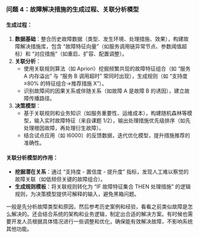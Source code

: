 ### 问题 4：故障解决措施的生成过程、关联分析模型

#### 生成过程：

1.  **数据基础**：整合历史故障数据（类型、发生环境、处理措施、效果），构建故障解决措施库，包含 “故障特征向量”（如服务调用链异常节点、参数阈值超标）和 “对应措施”（如重启、扩容、配置调整）。
2.  **关联分析**：
    -   使用关联规则算法（如 Apriori）挖掘频繁共现的故障特征组合（如 “服务 A 内存溢出” 与 “服务 B 调用超时” 常同时出现），生成规则（如 “支持度≥80% 的特征组合→推荐措施 X”）。
    -   识别故障间的因果关系或伴随关系（如故障 A 是故障 B 的诱因），建立故障传播路径。
3.  **决策模型**：
    -   基于关联规则和业务知识（如服务重要性、运维成本），构建随机森林等模型，输入实时故障特征（来自课题 1/2），输出处理措施优先级排序（如先处理根因故障，再处理衍生故障）。
    -   结合试点应用（如 I6000）的反馈数据，迭代优化模型，提升措施推荐的准确性。

#### 关联分析模型的作用：

-   **挖掘潜在关系**：通过 “支持度 - 置信度 - 提升度” 指标，发现人工难以察觉的故障关联（如低频但关键的故障组合）。
-   **生成规则模板**：将关联规则转化为 “IF 故障特征集合 THEN 处理措施” 的逻辑规则，为决策模型提供可解释的输入，避免黑箱问题。

一般是先分析故障类型和原因，然后参考历史案例和经验，看看之前类似故障是怎么解决的。还会结合系统的架构和业务逻辑，制定出合适的解决方案。有时候也需要开发人员根据具体情况进行一些调整和优化，确保能有效解决故障，不影响系统其他功能。
<!--stackedit_data:
eyJoaXN0b3J5IjpbLTE4NDQ2NjkxNl19
-->
